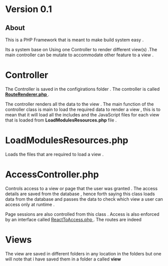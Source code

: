 # Version 0.1

## About

This is a PHP Framework that is meant to make build system easy .

Its a system base on Using one Controller  to render different view(s) .The main controller can be mutate to accommodate other feature to a view .

# Controller
The Controller is saved in the configirations folder .
The controller is called <u> <strong> RouteRenderer.php  </strong>  </u> . <br>

The controller renders all the data to the view .  The main function of the controller class is main to load the required data to render a view , this is to mean that it will load all the includes and the JavaScript files for each view that is loaded from <strong> LoadModulesResources.php </strong> file .

# LoadModulesResources.php 
Loads the files that are required to load a view .

# AccessController.php
Controls access to a view or page that the user was granted . The access details are saved from the database , hence forth saying this class loads data from the database and passes the data to check which view a user can access only at runtime .

Page sessions are also controlled from this class . Access is also enforced by an interface called <u> ReactToAccess.php </u> . The  routes are indeed


# Views
The view are saved in different folders in any location in the folders but one will note that i have saved them in a folder a called <b> view </b>